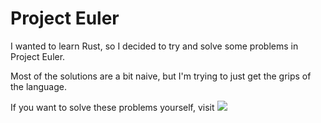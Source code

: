 # Project Euler

I wanted to learn Rust, so I decided to try and solve some problems in Project Euler.

Most of the solutions are a bit naive, but I'm trying to just get the grips of the language.

If you want to solve these problems yourself, visit ![](https://projecteuler.net)